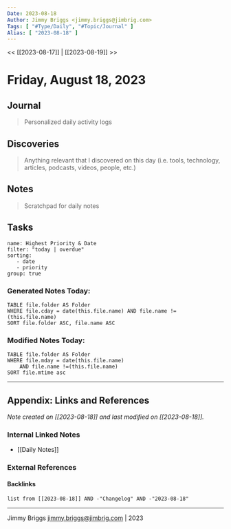 ```yaml
---
Date: 2023-08-18
Author: Jimmy Briggs <jimmy.briggs@jimbrig.com>
Tags: [ "#Type/Daily", "#Topic/Journal" ]
Alias: [ "2023-08-18" ]
---
```


<< [[2023-08-17]] | [[2023-08-19]] >>

# Friday, August 18, 2023

## Journal

> Personalized daily activity logs

## Discoveries

> Anything relevant that I discovered on this day (i.e. tools, technology, articles, podcasts, videos, people, etc.)

## Notes

> Scratchpad for daily notes

## Tasks

```todoist
name: Highest Priority & Date
filter: "today | overdue"
sorting: 
   - date
   - priority
group: true
```


### Generated Notes Today:

```dataview
TABLE file.folder AS Folder 
WHERE file.cday = date(this.file.name) AND file.name !=(this.file.name) 
SORT file.folder ASC, file.name ASC
```

### Modified Notes Today:

```dataview
TABLE file.folder AS Folder
WHERE file.mday = date(this.file.name) 
	AND file.name !=(this.file.name)
SORT file.mtime asc
```

***

## Appendix: Links and References

*Note created on [[2023-08-18]] and last modified on [[2023-08-18]].*

### Internal Linked Notes

- [[Daily Notes]]

### External References

#### Backlinks

```dataview
list from [[2023-08-18]] AND -"Changelog" AND -"2023-08-18"
```


***

Jimmy Briggs <jimmy.briggs@jimbrig.com> | 2023
